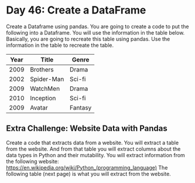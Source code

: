# Day 46: Create a DataFrame
Create a Dataframe using pandas. You are going to create a
code to put the following into a Dataframe. You will use the
information in the table below. Basically, you are going to
recreate this table using pandas. Use the information in the table
to recreate the table.

| Year | Title      | Genre   |
|------|------------|---------|
| 2009 | Brothers   | Drama   |
| 2002 | Spider-Man | Sci-fi  |
| 2009 | WatchMen   | Drama   |
| 2010 | Inception  | Sci-fi  |
| 2009 | Avatar     | Fantasy |



## Extra Challenge: Website Data with Pandas
Create a code that extracts data from a website. You will extract a
table from the website. And from that table you will extract columns
about the data types in Python and their mutability. You will extract
information from the following website:
https://en.wikipedia.org/wiki/Python_(programming_language)
The following table (next page) is what you will extract from the
website.